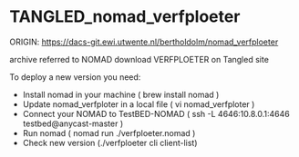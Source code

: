 # TANGLED_nomad_verfploeter

ORIGIN: https://dacs-git.ewi.utwente.nl/bertholdolm/nomad_verfploeter

archive referred to NOMAD download VERFPLOETER on Tangled site

To deploy a new version you need:

- Install nomad in your machine ( brew install nomad )
- Update nomad_verfploter in a local file ( vi nomad_verfploter )
- Connect your NOMAD to TestBED-NOMAD ( ssh -L 4646:10.8.0.1:4646 testbed@anycast-master )
- Run nomad ( nomad run ./verfploeter.nomad )
- Check new version (./verfploeter cli client-list)

